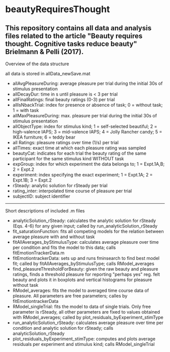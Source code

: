 # beautyRequiresThought

This repository contains all data and analysis files related to the article "Beauty requires thought. Cognitive tasks reduce beauty" Brielmann & Pelli (2017).
-----
Overview of the data structure

all data is stored in allData_newSave.mat
- allAvgPleasureDuring: average pleasure per trial during the initial 30s of stimulus presentation
- allDecayDur: time in s until pleasure is < 3 per trial
- allFinalRatings: final beauty ratings (0-3) per trial
- allIsNbackTrial: index for presence or absence of task; 0 = without task; 1 = with task
- allMaxPleasureDuring: max. pleasure per trial during the initial 30s of stimulus presentation
- allObjectType: index for stimulus kind; 1 = self-selected beautiful; 2 = high-valence IAPS; 3 = mid-valence IAPS; 4 = Jolly Rancher candy; 5 = IKEA furniture; 6 = teddy bear
- all Ratings: pleasure ratings over time (1/s) per trial
- allTimes: exact time at which each pleasure rating was sampled
- beautyCat: indicates for each trial the beauty rating of the same participant for the same stimulus kind WITHOUT task
- expGroup: index for which experiment the data belongs to; 1 = Expt.1A,B; 2 = Expt.2
- experiment: index specifying the exact experiment; 1 = Expt.1A; 2 = Expt.1B; 3 = Expt.2
- rSteady: analytic solution for rSteady per trial
- rating_inter: interpolated time course of pleasure per trial
- subjectID: subject identifier

-----
Short descriptions of included .m files

- analyticSolution_rSteady: calculates the analytic solution for rSteady (Eqs. 4-6) for any given input; called by run_analyticSolution_rSteady
- fit_saturationFunction: fits all competing models for the relation between average pleasure with and without task
- fitAllAverages_byStimulusType: calculates average pleasure over time per condition and fits the model to this data; calls fitEmotionTrackerData.m
- fitEmotiontrackerData: sets up and runs fminsearch to find best model fit; called by fitAllAverages_byStimulusType; calls RModel_averages
- find_pleasureThresholdForBeauty: given the raw beauty and pleasure ratings, finds a threshold pleasure for reporting "perhaps yes" reg. felt beauty and plots it in boxplots and vertical histograms for pleasure without task
- RModel_averages: fits the model to averaged time course data of pleasure. All parameters are free parameters; calles by fitEmotiontrackerData 
- RModel_singleTrial: fits the model to data of single trials. Only free parameter is rSteady, all other parameters are fixed to values obtained with RModel_averages; called by plot_residuals_byExperiment_stimType
- run_analyticSolution_rSteady: calculates average pleasure over time per condition and analytic solution for rSteady; calls analyticSolution_rSteady
- plot_residuals_byExperiment_stimType: computes and plots average residuals per experiment and stimulus kind; calls RModel_singleTrial 
